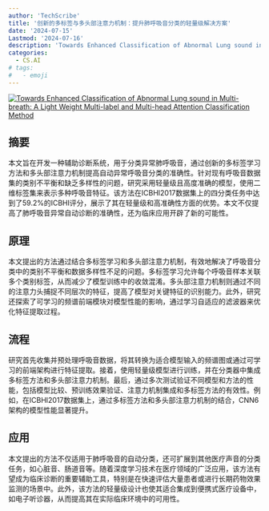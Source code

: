 ```yaml
---
author: 'TechScribe'
title: '创新的多标签与多头部注意力机制：提升肺呼吸音分类的轻量级解决方案'
date: '2024-07-15'
Lastmod: '2024-07-16'
description: 'Towards Enhanced Classification of Abnormal Lung sound in Multi-breath: A Light Weight Multi-label and Multi-head Attention Classification Method'
categories:
  - CS.AI
# tags:
#   - emoji
---
```


[![Towards Enhanced Classification of Abnormal Lung sound in Multi-breath: A Light Weight Multi-label and Multi-head Attention Classification Method](https://arxiv-research-1301205113.cos.ap-guangzhou.myqcloud.com/images/2407.10828v1.pdf_0.jpg)](https://arxiv.org/abs/2407.10828v1)

## 摘要

本文旨在开发一种辅助诊断系统，用于分类异常肺呼吸音，通过创新的多标签学习方法和多头部注意力机制提高自动异常呼吸音分类的准确性。针对现有呼吸音数据集的类别不平衡和缺乏多样性的问题，研究采用轻量级且高度准确的模型，使用二维标签集来表示多种呼吸音特征。该方法在ICBHI2017数据集上的四分类任务中达到了59.2%的ICBHI评分，展示了其在轻量级和高准确性方面的优势。本文不仅提高了肺呼吸音异常自动诊断的准确性，还为临床应用开辟了新的可能性。<!--more-->

## 原理

本文提出的方法通过结合多标签学习和多头部注意力机制，有效地解决了呼吸音分类中的类别不平衡和数据多样性不足的问题。多标签学习允许每个呼吸音样本关联多个类别标签，从而减少了模型训练中的收敛混淆。多头部注意力机制则通过不同的注意力头捕捉不同层次的特征，提高了模型对关键特征的识别能力。此外，研究还探索了可学习的频谱前端模块对模型性能的影响，通过学习自适应的滤波器来优化特征提取过程。

## 流程

研究首先收集并预处理呼吸音数据，将其转换为适合模型输入的频谱图或通过可学习的前端架构进行特征提取。接着，使用轻量级模型进行训练，并在分类器中集成多标签方法和多头部注意力机制。最后，通过多次测试验证不同模型和方法的性能，包括模型比较、预训练效果验证、注意力机制集成和多标签方法的有效性。例如，在ICBHI2017数据集上，通过多标签方法和多头部注意力机制的结合，CNN6架构的模型性能显著提升。

## 应用

本文提出的方法不仅适用于肺呼吸音的自动分类，还可扩展到其他医疗声音的分类任务，如心脏音、肠道音等。随着深度学习技术在医疗领域的广泛应用，该方法有望成为临床诊断的重要辅助工具，特别是在快速评估大量患者或进行长期药物效果监测的场景中。此外，该方法的轻量级设计也使其适合集成到便携式医疗设备中，如电子听诊器，从而提高其在实际临床环境中的可用性。